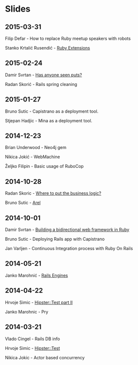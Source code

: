 # Slides

## 2015-03-31
Filip Defar - How to replace Ruby meetup speakers with robots

Stanko Krtalić Rusendić - [Ruby Extensions](https://github.com/rubyzg/slides/blob/master/2015-03-31/ruby_extensions.pdf)

## 2015-02-24
Damir Svrtan - [Has anyone seen puts?](http://slides.com/damirsvrtan/ruby-talks-1-9#/)

Radan Skorić - Rails spring cleaning

## 2015-01-27
Bruno Sutic - Capistrano as a deployment tool.

Stjepan Hadjic - Mina as a deployment tool.

## 2014-12-23
Brian Underwood - Neo4j gem

Nikica Jokić - WebMachine

Željko Filipin - Basic usage of RuboCop

## 2014-10-28
Radan Skoric - [Where to put the business logic?](http://radanskoric.github.io/ror_business_logic_presentation/#/)

Bruno Sutic - [Arel](https://speakerdeck.com/brunosutic/introduction-to-arel)

## 2014-10-01
Damir Svrtan - [Building a bidirectional web framework in Ruby](http://slides.com/damirsvrtan/bidirectional-ruby-framework#)

Bruno Sutic - Deploying Rails app with Capistrano

Jan Varljen - Continuous Integration process with Ruby On Rails

## 2014-05-21
Janko Marohnić - [Rails Engines](https://speakerdeck.com/janko_m/rails-engines)

## 2014-04-22
Hrvoje Simic - [Hipster::Test part II](https://github.com/shime/hipster_test)

Janko Marohnic - Pry

## 2014-03-21
Vlado Cingel - Rails DB info

Hrvoje Simic - [Hipster::Test](https://github.com/shime/hipster_test)

Nikica Jokic - Actor based concurrency
